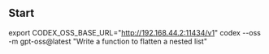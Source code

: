 ## Start
export CODEX_OSS_BASE_URL="http://192.168.44.2:11434/v1"
codex --oss -m gpt-oss@latest "Write a function to flatten a nested list"